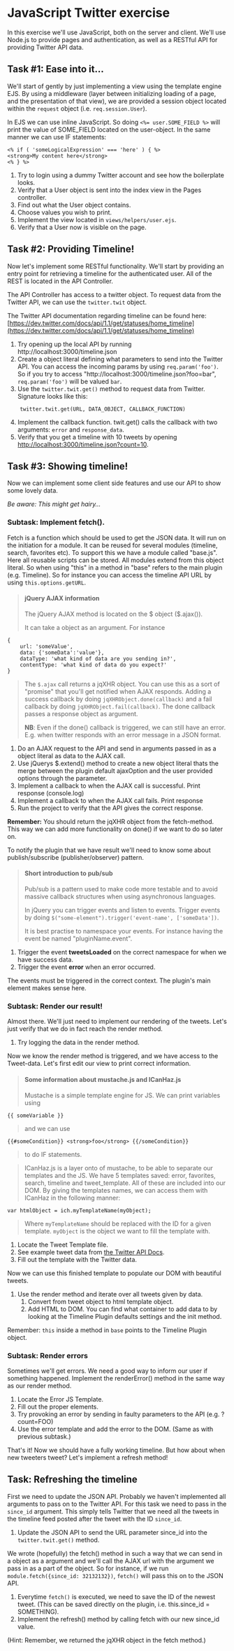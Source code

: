 # JavaScript Twitter exercise 

In this exercise we'll use JavaScript, both on the server and client. We'll use Node.js to provide pages and authentication, as well as a RESTful API for providing Twitter API data. 

## Task #1: Ease into it...
We'll start of gently by just implementing a view using the template engine EJS. By using a middleware (layer between initializing loading of a page, and the presentation of that view), we are provided a session object located within the ```request``` object (i.e. ```req.session.User```).

In EJS we can use inline JavaScript. So doing ```<%= user.SOME_FIELD %>``` will print the value of SOME_FIELD located on the user-object. In the same manner we can use IF statements:

```
<% if ( 'someLogicalExpression' === 'here' ) { %>
<strong>My content here</strong>
<% } %>
```

1. Try to login using a dummy Twitter account and see how the boilerplate looks. 
2. Verify that a User object is sent into the index view in the Pages controller. 
3. Find out what the User object contains. 
4. Choose values you wish to print.
5. Implement the view located in ```views/helpers/user.ejs```.
6. Verify that a User now is visible on the page. 

## Task #2: Providing Timeline!

Now let's implement some RESTful functionality. We'll start by providing an entry point for retrieving a timeline for the authenticated user. All of the REST is located in the API Controller. 

The API Controller has access to a twitter object. To request data from the Twitter API, we can use the ```twitter.twit``` object.

The Twitter API documentation regarding timeline can be found here: 
[https://dev.twitter.com/docs/api/1.1/get/statuses/home_timeline](https://dev.twitter.com/docs/api/1.1/get/statuses/home_timeline)

1. Try opening up the local API by running http://localhost:3000/timeline.json
2. Create a object literal defining what parameters to send into the Twitter API. You can access the incoming params by using ```req.param('foo')```. So if you try to access "http://localhost:3000/timeline.json?foo=bar", ```req.param('foo')``` will be valued ```bar```.
3. Use the ```twitter.twit.get()``` method to request data from Twitter. Signature looks like this: 
```
    twitter.twit.get(URL, DATA_OBJECT, CALLBACK_FUNCTION)
```
4. Implement the callback function. twit.get() calls the callback with two arguments: ```error``` and ```response_data```.
5. Verify that you get a timeline with 10 tweets by opening [http://localhost:3000/timeline.json?count=10](http://localhost:3000/timeline.json?count=10).

## Task #3: Showing timeline!

Now we can implement some client side features and use our API to show some lovely data. 

*Be aware: This might get hairy…*

### Subtask: Implement fetch().

Fetch is a function which should be used to get the JSON data. It will run on the initiation for a module. It can be reused for several modules (timeline, search, favorites etc). To support this we have a module called "base.js". Here all reusable scripts can be stored. All modules extend from this object literal. So when using "this" in a method in "base" refers to the main plugin (e.g. Timeline). So for instance you can access the timeline API URL by using ```this.options.getURL```.

> #### jQuery AJAX information
> The jQuery AJAX method is located on the $ object ($.ajax()).
> 
> It can take a object as an argument. For instance

```
{
    url: 'someValue', 
    data: {'someData':'value'},
    dataType: 'what kind of data are you sending in?',
    contentType: 'what kind of data do you expect?'
}
```
> The ```$.ajax``` call returns a jqXHR object. You can use this as a sort of "promise" that you'll get notified when AJAX responds. Adding a success callback by doing ```jqXHRObject.done(callback)``` and a fail callback by doing ```jqXHRObject.fail(callback)```. The done callback passes a response object as argument.
>
> **NB**: Even if the done() callback is triggered, we can still have an error. E.g. when twitter responds with an error message in a JSON format.

1. Do an AJAX request to the API and send in arguments passed in as a object literal  as data to the AJAX call.
2. Use jQuerys $.extend() method to create a new object literal thats the merge between the plugin default ajaxOption and the user provided options through the parameter. 
3. Implement a callback to when the AJAX call is successful. Print response (console.log)
4. Implement a callback to when the AJAX call fails. Print response
5. Run the project to verify that the API gives the correct response. 

**Remember:** You should return the jqXHR object from the fetch-method. This way we can add more functionality on done() if we want to do so later on. 

To notify the plugin that we have result we'll need to know some about publish/subscribe (publisher/observer) pattern. 

> #### Short introduction to pub/sub
> Pub/sub is a pattern used to make code more testable and to avoid massive callback structures when using asynchronous languages. 
>
> In jQuery you can trigger events and listen to events. Trigger events by doing ```$("some-element").trigger('event-name', ['someData'])```.
> 
> It is best practise to namespace your events. For instance having the event be named "pluginName.event".

1. Trigger the event **tweetsLoaded** on the correct namespace for when we have success data.
2. Trigger the event **error** when an error occurred. 

The events must be triggered in the correct context. The plugin's main element makes sense here. 

### Subtask: Render our result!

Almost there. We'll just need to implement our rendering of the tweets. Let's just verify that we do in fact reach the render method. 

1. Try logging the data in the render method. 

Now we know the render method is triggered, and we have access to the Tweet-data. Let's first edit our view to print correct information. 

> #### Some information about mustache.js and ICanHaz.js
> Mustache is a simple template engine for JS. We can print variables using 

```
{{ someVariable }}
```

> and we can use 

```
{{#someCondition}} <strong>foo</strong> {{/someCondition}}
``` 

> to do IF statements. 

> ICanHaz.js is a layer onto of mustache, to be able to separate our templates and the JS. We have 5 templates saved: error, favorites, search, timeline and tweet_template. All of these are included into our DOM. By giving the templates names, we can access them with ICanHaz in the following manner:

```
var htmlObject = ich.myTemplateName(myObject);
```

> Where ```myTemplateName``` should be replaced with the ID for a given template. ```myObject``` is the object we want to fill the template with. 

1. Locate the Tweet Template file. 
2. See example tweet data from [the Twitter API Docs](https://dev.twitter.com/docs/api/1.1/get/statuses/home_timeline).
3. Fill out the template with the Twitter data. 

Now we can use this finished template to populate our DOM with beautiful tweets. 

1. Use the render method and iterate over all tweets given by data.
    1. Convert from tweet object to html template object.
    2. Add HTML to DOM. You can find what container to add data to by looking at the Timeline Plugin defaults settings and the init method. 
    
Remember: ```this``` inside a method in ```base``` points to the Timeline Plugin object.

### Subtask: Render errors

Sometimes we'll get errors. We need a good way to inform our user if something happened. Implement the renderError() method in the same way as our render method.

1. Locate the Error JS Template.
2. Fill out the proper elements.
3. Try provoking an error by sending in faulty parameters to the API (e.g. ?count=FOO)
4. Use the error template and add the error to the DOM. (Same as with previous subtask.)

That's it! Now we should have a fully working timeline. But how about when new tweeters tweet? Let's implement a refresh method!

## Task: Refreshing the timeline

First we need to update the JSON API. Probably we haven't implemented all arguments to pass on to the Twitter API. For this task we need to pass in the ```since_id``` argument. This simply tells Twitter that we need all the tweets in the timeline feed posted after the tweet with the ID ```since_id```.

1. Update the JSON API to send the URL parameter since_id into the ```twitter.twit.get()``` method.

We wrote (hopefully) the fetch() method in such a way that we can send in a object as a argument and we'll call the AJAX url with the argument we pass in as a part of the object. So for instance, if we run ```module.fetch({since_id: 32132132})```, ```fetch()``` will pass this on to the JSON API. 

1. Everytime ```fetch()``` is executed, we need to save the ID of the newest tweet. (This can be saved directly on the plugin, i.e. this.since_id = SOMETHING).
2. Implement the refresh() method by calling fetch with our new since_id value. 

(Hint: Remember, we returned the jqXHR object in the fetch method.)


